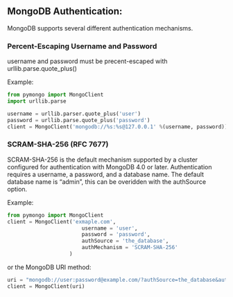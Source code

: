 ## MongoDB Authentication:

MongoDB supports several different authentication mechanisms.

### Percent-Escaping Username and Password

username and password must be precent-escaped with urllib.parse.quote_plus()

Example:
```python
from pymongo import MongoClient
import urllib.parse

username = urllib.parser.quote_plus('user')
password = urllib.parse.quote_plus('password')
client = MongoClient('mongodb://%s:%s@127.0.0.1' %(username, password))
```

### SCRAM-SHA-256 (RFC 7677)

SCRAM-SHA-256 is the default mechanism supported by a cluster configured for authentication with MongoDB 4.0 or later.
Authentication requires a username, a password, and a database name. The default database name is “admin”, this can be overidden with the authSource option. 

Example:
```python
from pymongo import MongoClient
client = MongoClient('exmaple.com',
                        username = 'user',
                        password = 'password',
                        authSource = 'the_database',
                        authMechanism = 'SCRAM-SHA-256'
                    )
```
or the MongoDB URI method:

```python
uri = "mongodb://user:password@example.com/?authSource=the_database&authMechanism=SCRAM-SHA-256"
client = MongoClient(uri)
```
